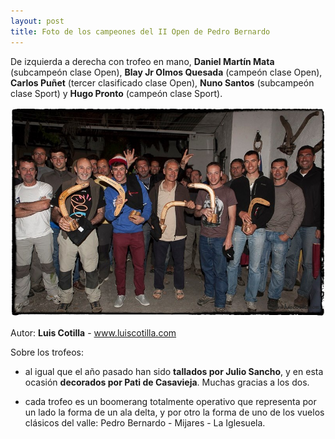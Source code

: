 ```yaml
---
layout: post
title: Foto de los campeones del II Open de Pedro Bernardo
---
```


De izquierda a derecha con trofeo en mano, **Daniel Martín Mata** (subcampeón clase Open), **Blay Jr Olmos Quesada** (campeón clase Open), **Carlos Puñet** (tercer clasificado clase Open), **Nuno Santos** (subcampeón clase Sport) y **Hugo Pronto** (campeón clase Sport).

<div class="center_wrapper">
  <div class="poster">
<img src="images/campeones_2013.jpg" alt="Foto de los ganadores del II Open de Pedro Bernardo" title="Ganadores del II Open de Pedro Bernardo (por Luis Cotilla - luiscotilla.com)"/>
  </div>
</div>
<div class="center_wrapper">
  <p>
    Autor: <strong>Luis Cotilla</strong> - 
    <a href="http://www.luiscotilla.com">www.luiscotilla.com</a>
  </p>
</div>
Sobre los trofeos:

* al igual que el año pasado han sido **tallados por Julio Sancho**, y en esta ocasión **decorados por Pati de Casavieja**. Muchas gracias a los dos.

* cada trofeo es un boomerang totalmente operativo que representa por un lado la forma de un ala delta, y por otro la forma de uno de los vuelos clásicos del valle: Pedro Bernardo - Mijares - La Iglesuela.
